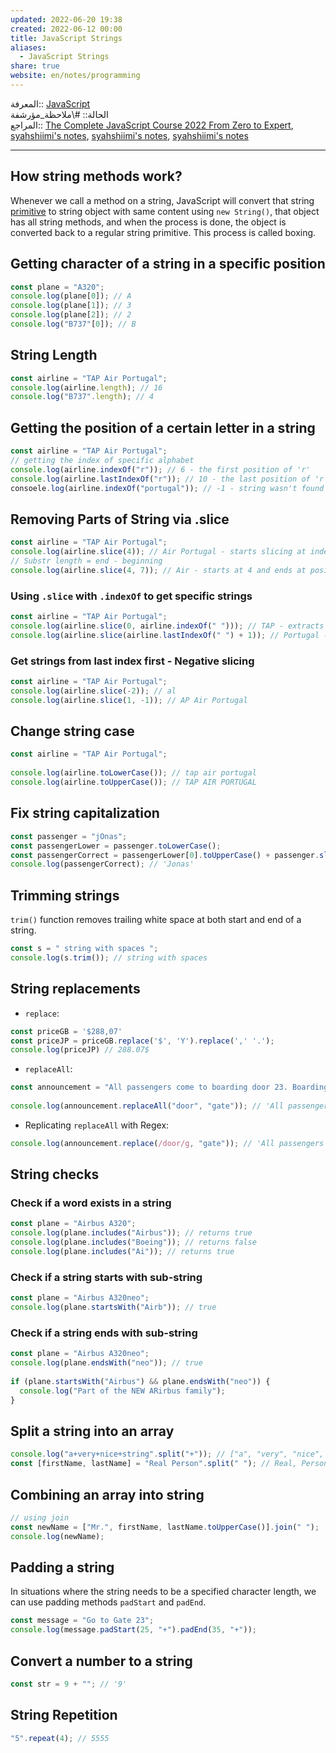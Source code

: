 ```yaml
---  
updated: 2022-06-20 19:38  
created: 2022-06-12 00:00  
title: JavaScript Strings  
aliases:  
  - JavaScript Strings  
share: true  
website: en/notes/programming  
---  
```

  
المعرفة:: [JavaScript](JavaScript)  
الحالة:: #\ملاحظة_مؤرشفة  
المراجع:: [The Complete JavaScript Course 2022 From Zero to Expert](The%20Complete%20JavaScript%20Course%202022%20From%20Zero%20to%20Expert), [syahshiimi's notes](https://github.com/syahshiimi/second-brain/blob/bfa3eed7bb280d6516806e517cba1e8d3822ca21/05%20Learning/00%20JavaScript/202108112150%20Working%20With%20Strings%20Pt%201.md), [syahshiimi's notes](https://github.com/syahshiimi/second-brain/blob/bfa3eed7bb280d6516806e517cba1e8d3822ca21/05%20Learning/00%20JavaScript/202108142258%20Working%20With%20Strings%20Pt%202..md), [syahshiimi's notes](https://github.com/syahshiimi/second-brain/blob/bfa3eed7bb280d6516806e517cba1e8d3822ca21/05%20Learning/00%20JavaScript/202108142259%20Working%20With%20Strings%20Pt%203..md)  
  
---  
  
## How string methods work?  
  
Whenever we call a method on a string, JavaScript will convert that string [primitive](JavaScript%20Primitives%20vs%20Objects%20-%20Primitive%20vs%20Reference%20Types) to string object with same content using `new String()`, that object has all string methods, and when the process is done, the object is converted back to a regular string primitive. This process is called boxing.  
  
## Getting character of a string in a specific position  
  
```js  
const plane = "A320";  
console.log(plane[0]); // A  
console.log(plane[1]); // 3  
console.log(plane[2]); // 2  
console.log("B737"[0]); // B  
```  
  
## String Length  
  
```js  
const airline = "TAP Air Portugal";  
console.log(airline.length); // 16  
console.log("B737".length); // 4  
```  
  
## Getting the position of a certain letter in a string  
  
```js  
const airline = "TAP Air Portugal";  
// getting the index of specific alphabet  
console.log(airline.indexOf("r")); // 6 - the first position of 'r'  
console.log(airline.lastIndexOf("r")); // 10 - the last position of 'r'  
consoele.log(airline.indexOf("portugal")); // -1 - string wasn't found  
```  
  
## Removing Parts of String via .slice  
  
```js  
const airline = "TAP Air Portugal";  
console.log(airline.slice(4)); // Air Portugal - starts slicing at index position 4  
// Substr length = end - beginning  
console.log(airline.slice(4, 7)); // Air - starts at 4 and ends at position 7  
```  
  
### Using `.slice` with `.indexOf` to get specific strings  
  
```js  
const airline = "TAP Air Portugal";  
console.log(airline.slice(0, airline.indexOf(" "))); // TAP - extracts the first name in the string, followed by the space afterwards  
console.log(airline.slice(airline.lastIndexOf(" ") + 1)); // Portugal - starts slicing from the last ' ' position + 1  
```  
  
### Get strings from last index first - Negative slicing  
  
```js  
const airline = "TAP Air Portugal";  
console.log(airline.slice(-2)); // al  
console.log(airline.slice(1, -1)); // AP Air Portugal  
```  
  
## Change string case  
  
```js  
const airline = "TAP Air Portugal";  
  
console.log(airline.toLowerCase()); // tap air portugal  
console.log(airline.toUpperCase()); // TAP AIR PORTUGAL  
```  
  
## Fix string capitalization  
  
```js  
const passenger = "jOnas";  
const passengerLower = passenger.toLowerCase();  
const passengerCorrect = passengerLower[0].toUpperCase() + passenger.slice(1);  
console.log(passengerCorrect); // 'Jonas'  
```  
  
## Trimming strings  
  
`trim()` function removes trailing white space at both start and end of a string.  
  
```js  
const s = " string with spaces ";  
console.log(s.trim()); // string with spaces  
```  
  
## String replacements  
  
- `replace`:  
  
```js  
const priceGB = '$288,07'  
const priceJP = priceGB.replace('$', 'Y').replace(',' '.');  
console.log(priceJP) // 288.07$  
```  
  
- `replaceAll`:  
  
```js  
const announcement = "All passengers come to boarding door 23. Boarding door 23";  
  
console.log(announcement.replaceAll("door", "gate")); // 'All passengers come to boarding gate 23. Boarding gate 23' - replaces all occurences of word "door" in the string with "gate"  
```  
  
- Replicating `replaceAll` with Regex:  
  
```js  
console.log(announcement.replace(/door/g, "gate")); // 'All passengers come to boarding gate 23. Boarding gate 23'  
```  
  
## String checks  
  
### Check if a word exists in a string  
  
```js  
const plane = "Airbus A320";  
console.log(plane.includes("Airbus")); // returns true  
console.log(plane.includes("Boeing")); // returns false  
console.log(plane.includes("Ai")); // returns true  
```  
  
### Check if a string starts with sub-string  
  
```js  
const plane = "Airbus A320neo";  
console.log(plane.startsWith("Airb")); // true  
```  
  
### Check if a string ends with sub-string  
  
```js  
const plane = "Airbus A320neo";  
console.log(plane.endsWith("neo")); // true  
  
if (plane.startsWith("Airbus") && plane.endsWith("neo")) {  
  console.log("Part of the NEW ARirbus family");  
}  
```  
  
## Split a string into an array  
  
```js  
console.log("a+very+nice+string".split("+")); // ["a", "very", "nice", "string"]  
const [firstName, lastName] = "Real Person".split(" "); // Real, Person  
```  
  
## Combining an array into string  
  
```js  
// using join  
const newName = ["Mr.", firstName, lastName.toUpperCase()].join(" ");  
console.log(newName);  
```  
  
## Padding a string  
  
In situations where the string needs to be a specified character length, we can use padding methods `padStart` and `padEnd`.  
  
```js  
const message = "Go to Gate 23";  
console.log(message.padStart(25, "+").padEnd(35, "+"));  
```  
  
## Convert a number to a string  
  
```js  
const str = 9 + ""; // '9'  
```  
  
## String Repetition  
  
```js  
"5".repeat(4); // 5555  
```  

